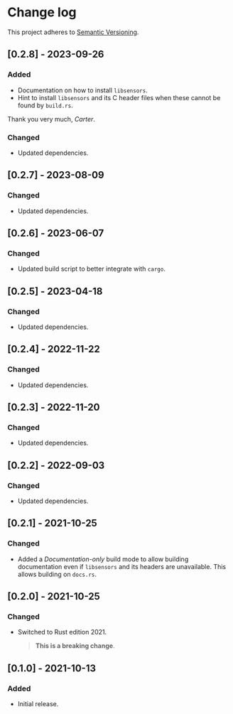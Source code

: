 # Change log

This project adheres to [Semantic Versioning](https://semver.org/spec/v2.0.0.html).

## [0.2.8] - 2023-09-26

### Added

- Documentation on how to install `libsensors`.
- Hint to install `libsensors` and its C header files when these cannot be found by `build.rs`.

Thank you very much, *Carter*.

### Changed

- Updated dependencies.

## [0.2.7] - 2023-08-09

### Changed

- Updated dependencies.

## [0.2.6] - 2023-06-07

### Changed

- Updated build script to better integrate with `cargo`.

## [0.2.5] - 2023-04-18

### Changed

- Updated dependencies.

## [0.2.4] - 2022-11-22

### Changed

- Updated dependencies.

## [0.2.3] - 2022-11-20

### Changed

- Updated dependencies.

## [0.2.2] - 2022-09-03

### Changed

- Updated dependencies.

## [0.2.1] - 2021-10-25

### Changed

- Added a *Documentation-only* build mode to allow building documentation even
  if `libsensors` and its headers are unavailable.
  This allows building on `docs.rs`.

## [0.2.0] - 2021-10-25

### Changed

- Switched to Rust edition 2021.
  > **This is a breaking change**.

## [0.1.0] - 2021-10-13

### Added

- Initial release.

